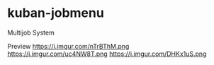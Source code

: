 # kuban-jobmenu
Multijob System

Preview
https://i.imgur.com/nTrBThM.png
https://i.imgur.com/uc4NW8T.png
https://i.imgur.com/DHKx1uS.png
